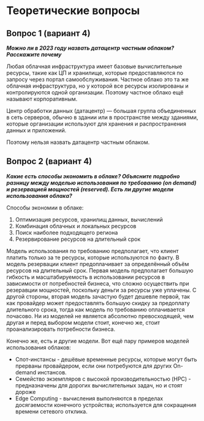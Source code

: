 # Теоретические вопросы

## Вопрос 1 (вариант 4)
***Можно ли в 2023 году назвать датацентр частным облаком? Расскажите почему***
 
Любая облачная инфраструктура имеет базовые вычислительные ресурсы, такие как ЦП и хранилище, которые предоставляются по запросу через портал самообслуживания. 
Частное облако это та же облачная инфраструктура, но у которой все ресурсы изолированы и контролируются одной организации.
Поэтому частное облако ещё называют корпоративным.

Центр обработки данных (датацентр) — большая группа объединенных в сеть серверов, обычно в здании или в пространстве между зданиями,
которые организации используют для хранения и распространения данных и приложений.

Поэтому нельзя назвать датацентр частным облаком.

## Вопрос 2 (вариант 4)
***Какие есть способы экономить в облаке?
Объясните подробно разницу между моделью использования по требованию (on demand) и резервацией мощностей (reserved).
Есть ли другие модели использования облака?***

Способы экономии в облаке:
1. Оптимизация ресурсов, хранилищ данных, вычислений
2. Комбинация облачных и локальных ресурсов
3. Поиск наиболее подходящего региона
4. Резервирование ресурсов на длительный срок

Модель использования по требованию предполагает, что клиент платить только за те ресурсы, которые используются по факту.
В модель резервации клиент предоплачивает за определённый объём ресурсов на длительный срок.
Первая модель предполагает большую гибкость и масштабируемость в использовании ресурсов в зависимости от потребностей бизнеса,
что сложно осуществить при резеравции мощностей, поскольку деньги за ресурсы уже уплачены.
С другой стороны, вторая модель зачастую будет дешевле первой, так как провайдер может предоставлять большую скидку за предоплату длительного срока,
тогда как модель по требованию оплачивается почасово.
Ни из моделей не является абсолютно превосходящей, чем другая и перед выбором модели стоит, конечно же, стоит проанализировать потребности бизнеса.

Конечно же, есть и другие модели.
Вот ещё пару примеров моделей использования облаков:
* Спот-инстансы - дешёвые временные ресурсы, которые могут быть прерваны провайдером, если они потребуются для других On-demand инстансов.
* Семейство экземпляров с высокой производительностью (HPC) - предназначены для дорогих вычислительных задач, но и стоят дороже
* Edge Computing - вычисления выполняются в пределах досягаемости конечного устройства; используется для сокращения времени сетевого отклика.

